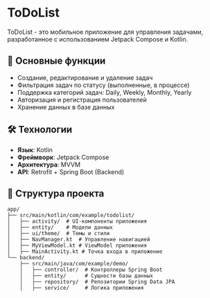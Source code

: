# ToDoList

ToDoList - это мобильное приложение для управления задачами, разработанное с использованием Jetpack Compose и Kotlin.

## 📌 Основные функции
- Создание, редактирование и удаление задач
- Фильтрация задач по статусу (выполненные, в процессе)
- Поддержка категорий задач: Daily, Weekly, Monthly, Yearly
- Авторизация и регистрация пользователей
- Хранение данных в базе данных

## 🛠️ Технологии
- **Язык**: Kotlin
- **Фреймворк**: Jetpack Compose
- **Архитектура**: MVVM
- **API**: Retrofit + Spring Boot (Backend)

## 📂 Структура проекта
```plaintext
app/
├── src/main/kotlin/com/example/todolist/
│   ├── activity/  # UI-компоненты приложения
│   ├── entity/    # Модели данных
│   ├── ui/theme/  # Темы и стили
│   ├── NavManager.kt  # Управление навигацией
│   ├── MyViewModel.kt # ViewModel приложения
│   ├── MainActivity.kt # Точка входа в приложение
└── backend/
    ├── src/main/java/com/example/demo/
    │   ├── controller/  # Контроллеры Spring Boot
    │   ├── entity/      # Сущности базы данных
    │   ├── repository/  # Репозитории Spring Data JPA
    │   ├── service/     # Логика приложения
